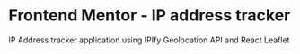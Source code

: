 # Frontend Mentor - IP address tracker

IP Address tracker application using IPIfy Geolocation API and React Leaflet
